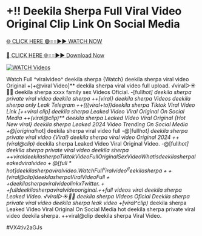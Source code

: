 # +!! Deekila Sherpa Full Viral Video Original Clip Link On Social Media


[🌐 CLICK HERE 🟢==►► WATCH NOW](https://cutt.ly/ZrqxdKBg)

[🔴 CLICK HERE 🌐==►► Download Now](https://cutt.ly/ZrqxdKBg)

[![WATCH Videos](https://i.imgur.com/dJHk4Zq.gif)](https://cutt.ly/ZrqxdKBg)




























Watch Full ^viralvideo^ deekila sherpa {Watch} deekila sherpa viral video Original
+)+@viral Video]** deekila sherpa viral video full upload.
️√viral▷☀️👄💥 deekila sherpa xxxx family sex Videos Oficial. -[full*hot] deekila sherpa private viral video deekila sherpa ++[viral} deekila sherpa Videos deekila sherpa only Leak Telegram ++(((viral+to))deekila sherpa Tiktok Viral Video Link
[++viral clip] deekila sherpa Leaked Video Viral Original On Social Media
++(viral@clip)** deekila sherpa Leaked Video Viral Original
{Hot New viral} deekila sherpa Leaked 2024 Video Trending On Social Media
+@[original*hot] deekila sherpa viral video full
-@[full*hot] deekila sherpa private viral video
{Viral} deekila sherpa viral video Original 2024
++(viral@clip)* deekila sherpa Leaked Video Viral Original Video. -@[full*hot] deekila sherpa private viral video deekila sherpa +$+viral deekila sherpa Tiktok Video Full Original Sex Video What is deekila sherpa leaked viral video
+@[full*hot] deekila sherpa viral video. Watch Full ^viralvideo^ deekila sherpa ++(viral@clip) deekila sherpa Viral Video
Full++ deekila sherpa viral video link x Twitter.
++full deekila sherpa viral video original.
+$+full videos viral deekila sherpa Leaked Video.
️√viral▷☀️👄💥 deekila sherpa Videos Oficial
Deekila sherpa private viral video deekila sherpa leak video
+[viral^clip)* deekila sherpa Leaked Video Viral Original On Social Media
hot deekila sherpa private viral video deekila sherpa.
++viral@clip deekila sherpa Viral Video.


#VX4tiv2aGJs
